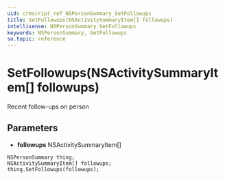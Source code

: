 ```yaml
---
uid: crmscript_ref_NSPersonSummary_SetFollowups
title: SetFollowups(NSActivitySummaryItem[] followups)
intellisense: NSPersonSummary.SetFollowups
keywords: NSPersonSummary, GetFollowups
so.topic: reference
---
```


# SetFollowups(NSActivitySummaryItem[] followups)

Recent follow-ups on person

## Parameters

* **followups** NSActivitySummaryItem[]

```crmscript
NSPersonSummary thing;
NSActivitySummaryItem[] followups;
thing.SetFollowups(followups);
```


